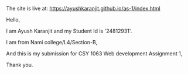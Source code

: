 The site is live at: https://ayushkaranjit.github.io/as-1/index.html

Hello,

I am Ayush Karanjit and my Student Id is '24812931'.

I am from Nami college/L4/Section-B,

And this is my submission for CSY 1063 Web development Assignment 1,

Thank you.